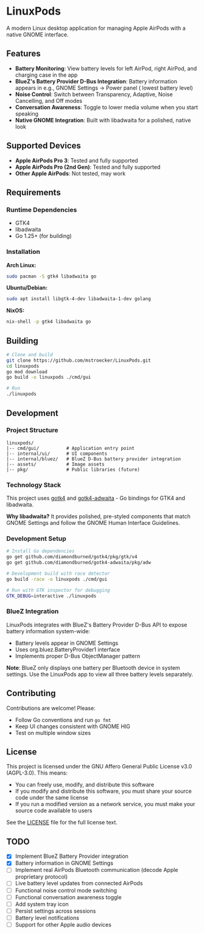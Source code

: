 # LinuxPods

A modern Linux desktop application for managing Apple AirPods with a native GNOME interface.

## Features

- **Battery Monitoring**: View battery levels for left AirPod, right AirPod, and charging case in the app
- **BlueZ's Battery Provider D-Bus Integration**: Battery information appears in e.g., GNOME Settings → Power panel (
  lowest battery level)
- **Noise Control**: Switch between Transparency, Adaptive, Noise Cancelling, and Off modes
- **Conversation Awareness**: Toggle to lower media volume when you start speaking
- **Native GNOME Integration**: Built with libadwaita for a polished, native look

## Supported Devices

- **Apple AirPods Pro 3**: Tested and fully supported
- **Apple AirPods Pro (2nd Gen)**: Tested and fully supported
- **Other Apple AirPods**: Not tested, may work

## Requirements

### Runtime Dependencies

- GTK4
- libadwaita
- Go 1.25+ (for building)

### Installation

**Arch Linux:**

```bash
sudo pacman -S gtk4 libadwaita go
```

**Ubuntu/Debian:**

```bash
sudo apt install libgtk-4-dev libadwaita-1-dev golang
```

**NixOS:**

```bash
nix-shell -p gtk4 libadwaita go
```

## Building

```bash
# Clone and build
git clone https://github.com/mstroecker/LinuxPods.git
cd linuxpods
go mod download
go build -o linuxpods ./cmd/gui

# Run
./linuxpods
```

## Development

### Project Structure

```
linuxpods/
|-- cmd/gui/          # Application entry point
|-- internal/ui/      # UI components
|-- internal/bluez/   # BlueZ D-Bus battery provider integration
|-- assets/           # Image assets
|-- pkg/              # Public libraries (future)
```

### Technology Stack

This project uses [gotk4](https://github.com/diamondburned/gotk4)
and [gotk4-adwaita](https://github.com/diamondburned/gotk4-adwaita) - Go bindings for GTK4 and libadwaita.

**Why libadwaita?** It provides polished, pre-styled components that match GNOME Settings and follow the GNOME Human
Interface Guidelines.

### Development Setup

```bash
# Install Go dependencies
go get github.com/diamondburned/gotk4/pkg/gtk/v4
go get github.com/diamondburned/gotk4-adwaita/pkg/adw

# Development build with race detector
go build -race -o linuxpods ./cmd/gui

# Run with GTK inspector for debugging
GTK_DEBUG=interactive ./linuxpods
```

### BlueZ Integration

LinuxPods integrates with BlueZ's Battery Provider D-Bus API to expose battery information system-wide:

- Battery levels appear in GNOME Settings
- Uses org.bluez.BatteryProvider1 interface
- Implements proper D-Bus ObjectManager pattern

**Note**: BlueZ only displays one battery per Bluetooth device in system settings. Use the LinuxPods app to view all
three battery levels separately.

## Contributing

Contributions are welcome! Please:

- Follow Go conventions and run `go fmt`
- Keep UI changes consistent with GNOME HIG
- Test on multiple window sizes

## License

This project is licensed under the GNU Affero General Public License v3.0 (AGPL-3.0). This means:

- You can freely use, modify, and distribute this software
- If you modify and distribute this software, you must share your source code under the same license
- If you run a modified version as a network service, you must make your source code available to users

See the [LICENSE](LICENSE) file for the full license text.

## TODO

- [x] Implement BlueZ Battery Provider integration
- [x] Battery information in GNOME Settings
- [ ] Implement real AirPods Bluetooth communication (decode Apple proprietary protocol)
- [ ] Live battery level updates from connected AirPods
- [ ] Functional noise control mode switching
- [ ] Functional conversation awareness toggle
- [ ] Add system tray icon
- [ ] Persist settings across sessions
- [ ] Battery level notifications
- [ ] Support for other Apple audio devices
